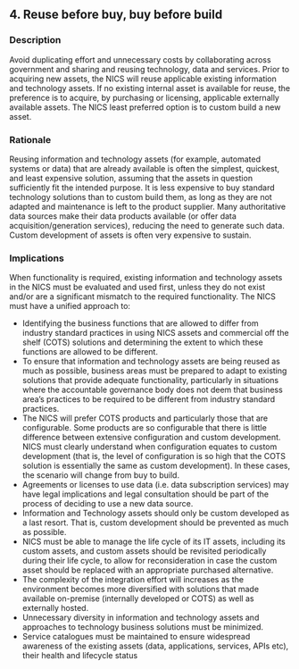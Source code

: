 ## 4. Reuse before buy, buy before build

### Description

Avoid duplicating effort and unnecessary costs by collaborating across government and
sharing and reusing technology, data and services. Prior to acquiring new assets, the
NICS will reuse applicable existing information and technology assets. If no existing
internal asset is available for reuse, the preference is to acquire, by purchasing or
licensing, applicable externally available assets. The NICS least preferred option is to
custom build a new asset.

### Rationale

Reusing information and technology assets (for example, automated systems or data) that are already available
is often the simplest, quickest, and least expensive solution, assuming that the assets in question sufficiently
fit the intended purpose. It is less expensive to buy standard technology solutions than to custom build them,
as long as they are not adapted and maintenance is left to the product supplier. Many authoritative data
sources make their data products available (or offer data acquisition/generation services), reducing the need to
generate such data. Custom development of assets is often very expensive to sustain.

### Implications

When functionality is required, existing information and technology assets in the NICS must be evaluated and
used first, unless they do not exist and/or are a significant mismatch to the required functionality. The NICS must have a unified approach to:

- Identifying the business functions that are allowed to differ from industry standard practices in using NICS assets and commercial off the shelf (COTS) solutions and determining the extent to which these functions are allowed to be different.
- To ensure that information and technology assets are being reused as much as possible, business areas must be prepared to adapt to existing solutions that provide adequate functionality, particularly in situations where the accountable governance body does not deem that business area’s practices to be required to be different from industry standard practices.
- The NICS will prefer COTS products and particularly those that are configurable. Some products are so configurable that there is little difference between extensive configuration and custom development. NICS must clearly understand when configuration equates to custom development (that is, the level of configuration is so high that the COTS solution is essentially the same as custom development). In these cases, the scenario will change from buy to build.
- Agreements or licenses to use data (i.e. data subscription services) may have legal implications and legal consultation should be part of the process of deciding to use a new data source.
- Information and Technology assets should only be custom developed as a last resort. That is, custom
development should be prevented as much as possible.
- NICS must be able to manage the life cycle of its IT assets, including its custom assets, and custom assets should be revisited periodically during their life cycle, to allow for reconsideration in case the custom asset should be replaced with an appropriate purchased alternative.
- The complexity of the integration effort will increases as the environment becomes more diversified with solutions that made available on-premise (internally developed or COTS) as well as externally hosted.
- Unnecessary diversity in information and technology assets and approaches to technology business
solutions must be minimized.
- Service catalogues must be maintained to ensure widespread awareness of the existing assets (data,
applications, services, APIs etc), their health and lifecycle status
